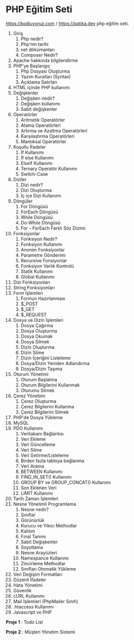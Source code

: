 # PHP Eğitim Seti

https://kodluyoruz.com / https://patika.dev php eğitim seti.

1. Giriş
   1. Php nedir?
   2. Php&#39;nin tarihi
   3. net dökümanları
   4. Composer Nedir?
2. Apache hakkında bilgilendirme
3. PHP&#39;ye Başlangıç
   1. Php Dosyası Oluşturma
   2. Yazım Kuralları (Syntax)
   3. Açıklama Satırları
4. HTML içinde PHP kullanımı
5. Değişkenler
   1. Değişken nedir?
   2. Değişken kullanımı
   3. Sabit değişkenler
6. Operatörler
   1.  Aritmetik Operatörler
   2.  Atama Operatörleri
   3.  Artırma ve Azaltma Operatörleri
   4.  Karşılaştırma Operatörleri
   5.  Mantıksal Operatörler
7. Koşullu İfadeler
   1.  İf Kullanımı
   2.  İf else Kullanımı
   3.  Elseif Kullanımı
   4.  Ternary Operatör Kullanımı
   5.  Switch-Case
8.  Diziler
    1.  Dizi nedir?
    2.  Dizi Oluşturma
    3.  İç içe Dizi Kullanımı
9.  Döngüler
    1.  For Döngüsü
    2.  ForEach Döngüsü
    3.  While Döngüsü
    4.  Do-While Döngüsü
    5.  For – ForEach Farklı Söz Dizimi
10. Fonksiyonlar
    1.  Fonksiyon Nedir?
    2.  Fonksiyon Kullanımı
    3.  Anonim Fonksiyonlar
    4.  Parametre Gönderimi
    5.  Recursive Fonsiyonlar
    6.  Fonksiyon Varlık Kontrolü
    7.  Statik Kullanımı
    8.  Global Kullanımı
11. Dizi Fonksiyonları
12. String Fonksiyonları
13. Form İşlemleri
    1.  Formun Hazırlanması
    2.  $\_POST
    3.  $\_GET
    4.  $\_REQUEST
14. Dosya ve Dizin İşlemleri
    1.  Dosya Çağırma
    2.  Dosya Oluşturma
    3.  Dosya Okumak
    4.  Dosya Silmek
    5.  Dizin Oluşturma
    6.  Dizin Silme
    7.  Dizin İçeriğini Listeleme
    8.  Dosya/Dizin Yeniden Adlandırma
    9.  Dosya/Dizin Taşıma
15. Oturum Yönetimi
    1.  Oturum Başlatma
    2.  Oturum Bilgilerini Kullanmak
    3.  Oturumu Silmek
16. Çerez Yönetimi
    1.  Çerez Oluşturma
    2.  Çerez Bilgilerini Kullanma
    3.  Çerez Bilgilerini Silmek
17. PHP&#39;de Dosya Yükleme
18. MySQL
19. PDO Kullanımı
    1.  Veritabanı Bağlantısı
    2.  Veri Ekleme
    3.  Veri Güncelleme
    4.  Veri Silme
    5.  Veri Getirme/Listeleme
    6.  Birden fazla tabloya bağlanma
    7.  Veri Arama
    8.  BETWEEN Kullanımı
    9.  FIND\_IN\_SET() Kullanımı
    10. GROUP BY ve GROUP\_CONCAT() Kullanımı
    11. Son Eklenen Veri
    12. LIMIT Kullanımı
20. Tarih Zaman İşlemleri
21. Nesne Yönelimli Programlama
    1.  Nesne nedir?
    2.  Sınıflar
    3.  Görünürlük
    4.  Kurucu ve Yıkıcı Methodlar
    5.  Kalıtım
    6.  Final Tanımı
    7.  Sabit Değişkenler
    8.  Soyutlama
    9.  Nesne Arayüzleri
    10. Namespance Kullanımı
    11. Zincirleme Methodlar
    12. Sınıfları Otomatik Yükleme
22. Veri Değişim Formatları
23. Düzenli İfadeler
24. Hata Yönetimi
25. Güvenlik
26. cURL Kullanımı
27. Mail İşlemleri (PhpMailer Sınıfı)
28. .htaccess Kullanımı
29. Javascript ve PHP

**Proje 1** : Todo List

**Proje 2** : Müşteri Yönetim Sistemi
